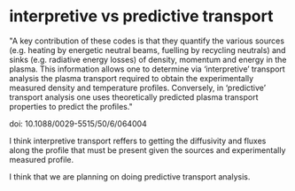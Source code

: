 
# interpretive vs predictive transport 

"A key contribution of these codes is that they quantify the various sources (e.g. heating by energetic neutral beams, fuelling by recycling neutrals) and sinks (e.g. radiative energy losses) of density, momentum and energy in the plasma. This information allows one to determine via ‘interpretive’ transport analysis the plasma transport required to obtain the experimentally measured density and temperature profiles. Conversely, in ‘predictive’ transport analysis one uses theoretically predicted plasma transport properties to predict the profiles."

doi: 10.1088/0029-5515/50/6/064004

I think interpretive transport reffers to getting the diffusivity and fluxes along the profile that must be present given the sources and experimentally measured profile.

I think that we are planning on doing predictive transport analysis.